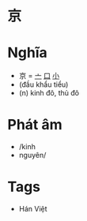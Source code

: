 # 京

# Nghĩa
* 京 = [亠](亠.md) [口](口.md) [小](小.md)
* (đầu khẩu tiểu)
* (n) kinh đô, thủ đô

# Phát âm
* /kinh
*  nguyên/

# Tags
* Hán Việt

<script>window.HANZI_FIELD='京';</script>
